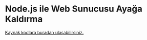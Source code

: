 # Node.js ile Web Sunucusu Ayağa Kaldırma


[Kaynak kodlara buradan ulaşabilirsiniz.](./nodejs-web-server.js)

